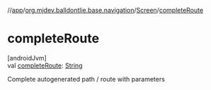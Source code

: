 //[app](../../../index.md)/[org.mjdev.balldontlie.base.navigation](../index.md)/[Screen](index.md)/[completeRoute](complete-route.md)

# completeRoute

[androidJvm]\
val [completeRoute](complete-route.md): [String](https://kotlinlang.org/api/latest/jvm/stdlib/kotlin/-string/index.html)

Complete autogenerated path / route with parameters

